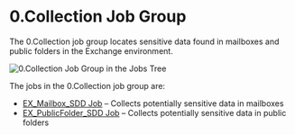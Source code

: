 # 0.Collection Job Group

The 0.Collection job group locates sensitive data found in mailboxes and public folders in the
Exchange environment.

![0.Collection Job Group in the Jobs Tree](/img/product_docs/accessanalyzer/11.6/solutions/exchange/sensitivedata/collection/collectionjobstree.webp)

The jobs in the 0.Collection job group are:

- [EX_Mailbox_SDD Job](/docs/accessanalyzer/11.6/solutions/exchange/sensitivedata/collection/ex_mailbox_sdd.md)
  – Collects potentially sensitive data in mailboxes
- [EX_PublicFolder_SDD Job](/docs/accessanalyzer/11.6/solutions/exchange/sensitivedata/collection/ex_publicfolder_sdd.md)
  – Collects potentially sensitive data in public folders
